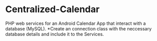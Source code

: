 # Centralized-Calendar
PHP web services for an Android Calendar App that interact with a database (MySQL).
*Create an connection class with the neccessary database details and include it to the Services.
